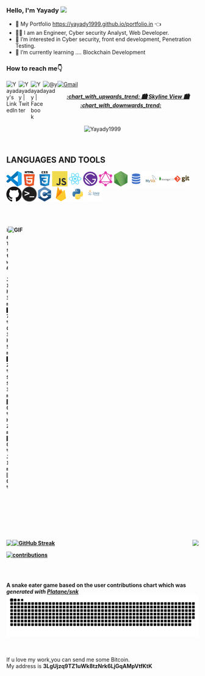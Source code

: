 <!---
Yayady1999/Yayady1999 is a ✨ special ✨ repository because its `README.md` (this file) appears on your GitHub profile.
You can click the Preview link to take a look at your changes.
--->
### Hello, I'm Yayady <img src="https://media.giphy.com/media/hvRJCLFzcasrR4ia7z/giphy.gif" width="25px"> 
-  :scroll: My Portfolio https://yayady1999.github.io/portfolio.in    :point_left:
- :man_student:  I am an Engineer, Cyber security Analyst, Web Developer.
- 👀 I’m interested in Cyber security, front end development, Penetration Testing.
- 🌱 I’m currently learning .... Blockchain Development


<meta name="google-site-verification" content="S0UU_6kBTqJphshxYBLa2jx7N9x5j17VhbdLKzBNUh4" />
<meta name="yayady, Yayady, Yayady1999, yayady1999 , yayady github, Yayady github" content="Yayady, yayady resume, yayady, yayady s, yayady senthil kumar, yayady senthil, yayady kumar, yayady portfolio, yayady github, yayady1999" />


### How to reach me👇


[![Gmail](https://img.shields.io/badge/-Gmail-c14438?style=flat&logo=Gmail&logoColor=white)](mailto:yayady1999@gmail.com) 
<a href="https://www.linkedin.com/in/yayady/">
  <img align="left" alt="Yayady's LinkedIn" width="32px" src="https://raw.githubusercontent.com/peterthehan/peterthehan/master/assets/linkedin.svg" />
</a>
<a href="https://twitter.com/">
  <img align="left" alt="Yayady | Twitter" width="32px" src="https://raw.githubusercontent.com/peterthehan/peterthehan/master/assets/twitter.svg" />
</a>
<a href="https://www.facebook.com/yayady.senthil.kumar/">
  <img align="left" alt="Yayady | Facebook" width="32px" src="https://raw.githubusercontent.com/peterthehan/peterthehan/master/assets/facebook.svg" />
</a>
<a href="https://www.instagram.com/yayady_apex/" target="blank"><img align="left" src="https://raw.githubusercontent.com/rahuldkjain/github-profile-readme-generator/master/src/images/icons/Social/instagram.svg" alt="@yayady_apex" height="34" width="38" /></a>



<p align="center"> 
  <a href="https://skyline.github.com/Yayady1999/2021"><b><i>:chart_with_upwards_trend: 🏙 Skyline View 🏙 :chart_with_downwards_trend: </b></i></a>
</p>


<br/> 

<p align="center"> <img src="https://komarev.com/ghpvc/?username=Yayady1999" alt="Yayady1999" /> </p>
<br/>


## LANGUAGES AND TOOLS
<b>
<img align="left" alt="Visual Studio Code" width="40px" src="https://raw.githubusercontent.com/github/explore/80688e429a7d4ef2fca1e82350fe8e3517d3494d/topics/visual-studio-code/visual-studio-code.png" />
<img align="left" alt="HTML5" width="40px" src="https://raw.githubusercontent.com/github/explore/80688e429a7d4ef2fca1e82350fe8e3517d3494d/topics/html/html.png" />
<img align="left" alt="CSS3" width="40px" src="https://raw.githubusercontent.com/github/explore/80688e429a7d4ef2fca1e82350fe8e3517d3494d/topics/css/css.png" />
<img align="left" alt="JavaScript" width="40px" src="https://raw.githubusercontent.com/github/explore/80688e429a7d4ef2fca1e82350fe8e3517d3494d/topics/javascript/javascript.png" />
<img align="left" alt="React" width="40px" src="https://raw.githubusercontent.com/github/explore/80688e429a7d4ef2fca1e82350fe8e3517d3494d/topics/react/react.png" />
<img align="left" alt="Gatsby" width="40px" src="https://raw.githubusercontent.com/github/explore/e94815998e4e0713912fed477a1f346ec04c3da2/topics/gatsby/gatsby.png" />
<img align="left" alt="GraphQL" width="40px" src="https://raw.githubusercontent.com/github/explore/80688e429a7d4ef2fca1e82350fe8e3517d3494d/topics/graphql/graphql.png" />
<img align="left" alt="Node.js" width="40px" src="https://raw.githubusercontent.com/github/explore/80688e429a7d4ef2fca1e82350fe8e3517d3494d/topics/nodejs/nodejs.png" />
<img align="left" alt="SQL" width="40px" src="https://raw.githubusercontent.com/github/explore/80688e429a7d4ef2fca1e82350fe8e3517d3494d/topics/sql/sql.png" />
<img align="left" alt="MySQL" width="40px" src="https://raw.githubusercontent.com/github/explore/80688e429a7d4ef2fca1e82350fe8e3517d3494d/topics/mysql/mysql.png" />
<img align="left" alt="MongoDB" width="40px" src="https://raw.githubusercontent.com/github/explore/80688e429a7d4ef2fca1e82350fe8e3517d3494d/topics/mongodb/mongodb.png" />
<img align="left" alt="Git" width="40px" src="https://raw.githubusercontent.com/github/explore/80688e429a7d4ef2fca1e82350fe8e3517d3494d/topics/git/git.png" />
<img align="left" alt="GitHub" width="40px" src="https://raw.githubusercontent.com/github/explore/78df643247d429f6cc873026c0622819ad797942/topics/github/github.png" />
<img align="left" alt="Terminal" width="40px" src="https://raw.githubusercontent.com/github/explore/80688e429a7d4ef2fca1e82350fe8e3517d3494d/topics/terminal/terminal.png" />
<code><img height="40" src="https://raw.githubusercontent.com/github/explore/80688e429a7d4ef2fca1e82350fe8e3517d3494d/topics/cpp/cpp.png"></code>
<code><img height="40" src="https://raw.githubusercontent.com/github/explore/80688e429a7d4ef2fca1e82350fe8e3517d3494d/topics/firebase/firebase.png"></code>	
<code><img height="40" src="https://raw.githubusercontent.com/github/explore/80688e429a7d4ef2fca1e82350fe8e3517d3494d/topics/python/python.png"></code>
<code><img height="40" src="https://raw.githubusercontent.com/github/explore/80688e429a7d4ef2fca1e82350fe8e3517d3494d/topics/java/java.png"></code>

  
 <br /><br /> 
	
	 
 <img align="right" alt="GIF" src="https://github.com/abhisheknaiidu/abhisheknaiidu/blob/master/code.gif?raw=true" width="500" height="320" />
	
	📊 ## Time spent this week ##
<!--START_SECTION:Yayady work-->
````text
Java           13 hrs 35 mins  ██████████████████▒░░░░░░   72.88 % 
CSS            3 hrs 55 mins   █████▒░░░░░░░░░░░░░░░░░░░   21.02 % 
Shell Script   34 mins         ▓░░░░░░░░░░░░░░░░░░░░░░░░   03.05 % 
HTML           22 mins         ▓░░░░░░░░░░░░░░░░░░░░░░░░   02.04 % 
JavaScript     11 mins         ▒░░░░░░░░░░░░░░░░░░░░░░░░   01.00 % 
 ````
<!--END_SECTION:Yayady work-->
	
<br>  </br>
	 <br>  </br>
	 <br>  </br>
	 
 
<img align="right" src="https://github-readme-stats.vercel.app/api/top-langs/?username=Yayady1999&theme=tokyonight&show_icons=true" />

<img align="left" src="https://github-readme-stats.vercel.app/api?username=Yayady1999&theme=tokyonight&show_icons=true" /> 

 
 [![GitHub Streak](http://github-readme-streak-stats.herokuapp.com?user=Yayady1999&theme=tokyonight&show_icons=true)](https://git.io/streak-stats)
   
[![contributions](https://activity-graph.herokuapp.com/graph?username=Yayady1999&theme=xcode&area=true)](https://github.com/Yayady1999)

<br /><br />


 
	
	
	

 
 
	
A snake eater game based on the user contributions chart which was  _generated with [Platane/snk](https://github.com/Platane/snk)_  
![github contribution grid snake animation](https://raw.githubusercontent.com/platane/platane/output/github-contribution-grid-snake.svg)

 	
	
	 
	
	
	 
</b> <br> <br/> If u love my work,you can send me some Bitcoin.  <br>
My address is  <b>    3LgUjzq9TZ1uWk8tzNrk6LjGqAMpVtfKtK   
</b>



